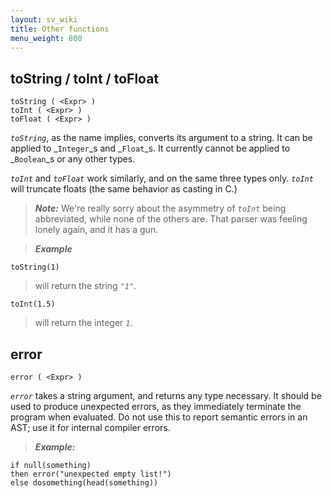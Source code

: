 ```yaml
---
layout: sv_wiki
title: Other functions
menu_weight: 800
---
```




## toString / toInt / toFloat

```
toString ( <Expr> )
toInt ( <Expr> )
toFloat ( <Expr> )
```

_`toString`_, as the name implies, converts its argument to a string. It
can be applied to _`Integer`_s and _`Float`_s. It currently cannot be
applied to _`Boolean`_s or any other types.

_`toInt`_ and _`toFloat`_ work similarly, and on the same three types
only. _`toInt`_ will truncate floats (the same behavior as casting in C.)

> _**Note:**_ We're really sorry about the asymmetry of _`toInt`_ being abbreviated, while none of the others are.  That parser was feeling lonely again, and it has a gun.

> _**Example**_
```
toString(1)
```
> will return the string _`"1"`_.
```
toInt(1.5)
```
> will return the integer _`1`_.

## error

```
error ( <Expr> )
```

_`error`_ takes a string argument, and returns any type necessary. It should
be used to produce unexpected errors, as they immediately terminate the program
when evaluated.  Do not use this to report semantic errors in an AST; use it
for internal compiler errors.

> _**Example:**_
```
if null(something)
then error("unexpected empty list!")
else dosomething(head(something))
```
